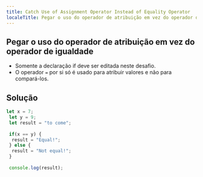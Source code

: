 ```yaml
---
title: Catch Use of Assignment Operator Instead of Equality Operator
localeTitle: Pegar o uso do operador de atribuição em vez do operador de igualdade
---
```

## Pegar o uso do operador de atribuição em vez do operador de igualdade

*   Somente a declaração if deve ser editada neste desafio.
*   O operador `=` por si só é usado para atribuir valores e não para compará-los.

## Solução

```javascript
let x = 7; 
 let y = 9; 
 let result = "to come"; 
 
 if(x == y) { 
  result = "Equal!"; 
 } else { 
  result = "Not equal!"; 
 } 
 
 console.log(result); 

```